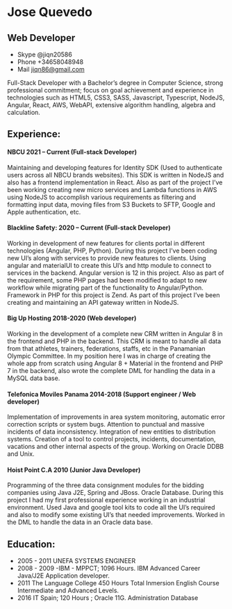 # Jose Quevedo
## Web Developer
- Skype @jiqn20586
- Phone +34658048948
- Mail jiqn86@gmail.com

Full-Stack Developer with a Bachelor’s degree in Computer Science, strong professional
commitment; focus on goal achievement and experience in technologies such as HTML5,
CSS3, SASS, Javascript, Typescript, NodeJS, Angular, React, AWS, WebAPI, extensive
algorithm handling, algebra and calculation.

## Experience:
 
#### NBCU 2021 – Current (Full-stack Developer)
Maintaining and developing features for Identity SDK (Used to authenticate users across all NBCU brands websites). This SDK is written in NodeJS and also has a frontend implementation in React. Also as part of the project I’ve been working creating new micro services and Lambda functions in AWS using NodeJS to accomplish various requirements as filtering and formatting input data, moving files from S3 Buckets to SFTP, Google and Apple authentication, etc.

#### Blackline Safety: 2020 – Current (Full-stack Developer)
Working in development of new features for clients portal in different technologies (Angular, PHP, Python). During this project I’ve been coding new UI’s along with services to provide new features to clients. Using angular and materialUI to create this UI’s and http module to connect to services in the backend. Angular version is 12 in this project. Also as part of the requirement, some PHP pages had been modified to adapt to new workflow while migrating part of the functionality to Angular/Python. Framework in PHP for this project is Zend. As part of this project I’ve been creating and maintaining an API gateway written in NodeJS.

#### Big Up Hosting 2018-2020 (Web developer)
Working in the development of a complete new CRM written in Angular 8 in the frontend and PHP in the backend. This CRM is meant to handle all data from that athletes, trainers, federations, staffs, etc in the Panamanian Olympic Committee. In my position here I was in charge of creating the whole app from scratch using Angular 8 + Material in the frontend and
PHP 7 in the backend, also wrote the complete DML for handling the data in a MySQL data base.

#### Telefonica Moviles Panama 2014-2018 (Support engineer / Web developer)
Implementation of improvements in area system monitoring, automatic error correction scripts or system bugs. Attention to punctual and massive incidents of data inconsistency. Integration of new entities to distribution systems. Creation of a tool to control projects, incidents, documentation, vacations and other internal aspects of the group. Working on Oracle DDBB
and Unix.

#### Hoist Point C.A 2010 (Junior Java Developer)
Programming of the three data consignment modules for the bidding companies using Java J2E, Spring and JBoss. Oracle Database. During this project I had my first professional experience working in an industrial environment. Used Java and google tool kits to code all the UI’s required and also to modify some existing UI’s that needed improvements. Worked in
the DML to handle the data in an Oracle data base.

## Education:
- 2005 - 2011 UNEFA SYSTEMS ENGINEER
- 2008 - 2009 -IBM - MPPCT; 1096 Hours. IBM Advanced Career Java/J2E Application developer.
- 2011 The Language College 450 Hours Total Inmersion English Course Intermediate and Advanced Levels.
- 2016 IT Spain; 120 Hours ; Oracle 11G. Administration Database
